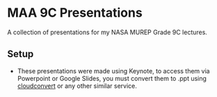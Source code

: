 # MAA 9C Presentations
A collection of presentations for my NASA MUREP Grade 9C lectures.

## Setup
- These presentations were made using Keynote, to access them via Powerpoint or Google Slides, you must convert them to .ppt using [cloudconvert](https://cloudconvert.com/key-to-ppt) or any other similar service.
